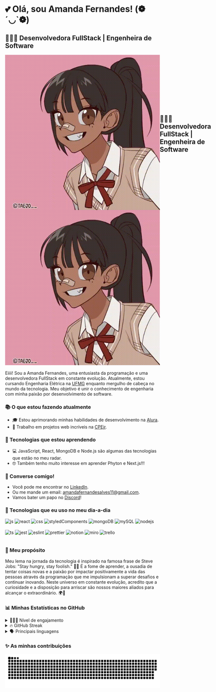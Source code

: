 # 💕 Olá, sou Amanda Fernandes! (❁´◡`❁)
## 👩🏽‍💻 Desenvolvedora FullStack | Engenheira de Software

<div style="display: flex; align-items: center;">
  <img alt="kawaii girl" src="https://raw.githubusercontent.com/AmandaFernandes0701/AmandaFernandes0701/output/kawaiiEmoji.gif" />
  
  ## 👩🏽‍💻 Desenvolvedora FullStack | Engenheira de Software
  
</div>

<img alt="kawaii girl" src="https://raw.githubusercontent.com/AmandaFernandes0701/AmandaFernandes0701/output/kawaiiEmoji.gif" />


Eiiii! Sou a Amanda Fernandes, uma entusiasta da programação e uma desenvolvedora FullStack em constante evolução. Atualmente, estou cursando Engenharia Elétrica na [UFMG](https://www.ufmg.br/) enquanto mergulho de cabeça no mundo da tecnologia. Meu objetivo é unir o conhecimento de engenharia com minha paixão por desenvolvimento de software.

### 📚 O que estou fazendo atualmente
- 🎓 Estou aprimorando minhas habilidades de desenvolvimento na [Alura](https://alura.com.br/).
- 🔭 Trabalho em projetos web incríveis na [CPEjr](https://cpejr.com//).

### 🌱 Tecnologias que estou aprendendo
- 💻 JavaScript, React, MongoDB e Node.js são algumas das tecnologias que estão no meu radar.
- 🤓 Também tenho muito interesse em aprender Phyton e Next.js!!!

### 💬 Converse comigo!
- Você pode me encontrar no [LinkedIn](https://www.linkedin.com/in/amanda-fernandes-desenvolvedora-web/).
- Ou me mande um email: [amandafernandesalves11@gmail.com](mailto:amandafernandesalves11@gmail.com).
- Vamos bater um papo no [Discord](https://discord.com/users/689439173236490249)!

### 🚀 Tecnologias que eu uso no meu dia-a-dia

<div style="display: inline_block">
  <img align="center" alt="js" src="https://img.shields.io/badge/JavaScript-F7DF1E?style=for-the-badge&logo=javascript&logoColor=black" />
  <img align="center" alt="react" src="https://img.shields.io/badge/React-20232A?style=for-the-badge&logo=react&logoColor=61DAFB" />
  <img align="center" alt="css" src="https://img.shields.io/badge/CSS3-1572B6?style=for-the-badge&logo=css3&logoColor=white" />
  <img align="center" alt="styledComponents" src="https://img.shields.io/badge/styled--components-DB7093?style=for-the-badge&logo=styled-components&logoColor=white" />
  <img align="center" alt="mongoDB" src="https://img.shields.io/badge/MongoDB-4EA94B?style=for-the-badge&logo=mongodb&logoColor=white" />
  <img align="center" alt="mySQL" src="https://img.shields.io/badge/MySQL-005C84?style=for-the-badge&logo=mysql&logoColor=white" />
  <img align="center" alt="nodejs" src="https://img.shields.io/badge/Node.js-43853D?style=for-the-badge&logo=node.js&logoColor=white" />
</div><br/>

<div style="display: inline_block">
  <img align="center" alt="ts" src="https://img.shields.io/badge/TypeScript-007ACC?style=for-the-badge&logo=typescript&logoColor=white" />
  <img align="center" alt="jest" src="https://img.shields.io/badge/Jest-323330?style=for-the-badge&logo=Jest&logoColor=white" />
  <img align="center" alt="eslint" src="https://img.shields.io/badge/eslint-3A33D1?style=for-the-badge&logo=eslint&logoColor=white" />
  <img align="center" alt="prettier" src="https://img.shields.io/badge/prettier-1A2C34?style=for-the-badge&logo=prettier&logoColor=F7BA3E" />
  <img align="center" alt="notion" src="https://img.shields.io/badge/Notion-000000?style=for-the-badge&logo=notion&logoColor=white" />
  <img align="center" alt="miro" src="https://img.shields.io/badge/Miro-050038?style=for-the-badge&logo=Miro&logoColor=white" />
  <img align="center" alt="trello" src="https://img.shields.io/badge/Trello-0052CC?style=for-the-badge&logo=trello&logoColor=white" />
</div><br/>


### 🤔 Meu propósito
Meu lema na jornada da tecnologia é inspirado na famosa frase de Steve Jobs: "Stay hungry, stay foolish." 💭🧠 É a fome de aprender, a ousadia de tentar coisas novas e a paixão por impactar positivamente a vida das pessoas através da programação que me impulsionam a superar desafios e continuar inovando. Neste universo em constante evolução, acredito que a curiosidade e a disposição para arriscar são nossos maiores aliados para alcançar o extraordinário. 🌍🍃

### 📊 Minhas Estatísticas no GitHub

<details>
  <summary> 👩🏽‍🎓 Nível de engajamento </summary>
  <p>
    <img src="https://github-readme-stats.vercel.app/api?username=AmandaFernandes0701&show_icons=true&theme=radical" alt="GitHub Stats">
  </p>
</details>
<details>
  <summary> 🔥 GitHub Streak </summary>
  <p>
    <img src="https://streak-stats.demolab.com?user=AmandaFernandes0701&theme=radical&hide_border=true&locale=pt_BR" alt="GitHub Streak">
  </p>
</details>
<details>
  <summary> 🗣️ Principais linguagens </summary>
  <p>
    <img src="https://github-readme-stats.vercel.app/api/top-langs/?username=AmandaFernandes0701&size_weight=0.5&count_weight=0.5&theme=radical" alt="Top Langs">
  </p>
</details>

### ✨ As minhas contribuições
<img alt="snake eating my contributions" src="https://raw.githubusercontent.com/AmandaFernandes0701/AmandaFernandes0701/output/github-contribution-grid-snake.svg" />

